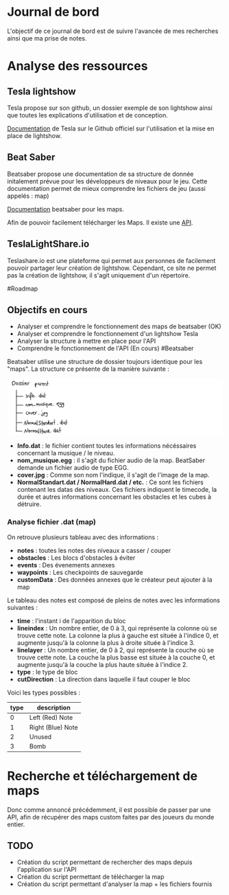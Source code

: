 # Journal de bord
L'objectif de ce journal de bord est de suivre l'avancée de mes recherches ainsi que ma prise de notes.

# Analyse des ressources

## Tesla lightshow 
Tesla propose sur son github, un dossier exemple de son lightshow ainsi que toutes les explications d'utilisation et de conception.

[Documentation](https://github.com/teslamotors/light-show) de Tesla sur le Github officiel sur l'utilisation et la mise en place de lightshow.

## Beat Saber
Beatsaber propose une documentation de sa structure de donnée initalement prévue pour les développeurs de niveaux pour le jeu. Cette documentation permet de mieux comprendre les fichiers de jeu (aussi appelés : map)

[Documentation](https://bsmg.wiki/mapping/map-format.html#base-object) beatsaber pour les maps.

Afin de pouvoir facilement télécharger les Maps. Il existe une [API](https://api.beatsaver.com/docs/index.html?url=./swagger.json#/). 

## TeslaLightShare.io
Teslashare.io est une plateforme qui permet aux personnes de facilement pouvoir partager leur création de lightshow. Cependant, ce site ne permet pas la création de lightshow, il s'agit uniquement d'un répertoire.

#Roadmap
## Objectifs en cours

- Analyser et comprendre le fonctionnement des maps de beatsaber (OK)
- Analyser et comprendre le fonctionnement d'un lightshow Tesla
- Analyser la structure à mettre en place pour l'API
- Comprendre le fonctionnement de l'API (En cours)
#Beatsaber

Beatsaber utilise une structure de dossier toujours identique pour les "maps".
La structure ce présente de la manière suivante :

![](images/logbook/structure_dossier_bsaber.PNG)

- **Info.dat** : le fichier contient toutes les informations nécéssaires concernant la musique / le niveau.
- **nom_musique.egg** : il s'agit du fichier audio de la map. BeatSaber demande un fichier audio de type EGG.
- **cover.jpg** : Comme son nom l'indique, il s'agit de l'image de la map.
- **NormalStandart.dat / NormalHard.dat / etc.** : Ce sont les fichiers contenant les datas des niveaux. Ces fichiers indiquent le timecode, la durée et autres informations concernant les obstacles et les cubes à détruire.

### Analyse fichier .dat (map)
On retrouve plusieurs tableau avec des informations :

- **notes** : toutes les notes des niveaux a casser / couper
- **obstacles** : Les blocs d'obstacles à éviter 
- **events** : Des évenements annexes
- **waypoints** : Les checkpoints de sauvegarde
- **customData** : Des données annexes que le créateur peut ajouter à la map

Le tableau des notes est composé de pleins de notes avec les informations suivantes :

- **time** : l'instant i de l'apparition du bloc
- **lineindex** : Un nombre entier, de 0 à 3, qui représente la colonne où se trouve cette note. La colonne la plus à gauche est située à l'indice 0, et augmente jusqu'à la colonne la plus à droite située à l'indice 3.
- **linelayer** : Un nombre entier, de 0 à 2, qui représente la couche où se trouve cette note. La couche la plus basse est située à la couche 0, et augmente jusqu'à la couche la plus haute située à l'indice 2.
- **type** : le type de bloc
- **cutDirection** : La direction dans laquelle il faut couper le bloc

Voici les types possibles :

|type   | description  |
|---|---|
|  0 | Left (Red) Note  |
|  1|  Right (Blue) Note |
|  2 | Unused  |
|  3 | Bomb  |

# Recherche et téléchargement de maps
Donc comme annoncé précédemment, il est possible de passer par une API, afin de récupérer des maps custom faites par des joueurs du monde entier. 

## TODO
- Création du script permettant de rechercher des maps depuis l'application sur l'API
- Création du script permettant de télécharger la map
- Création du script permettant d'analyser la map + les fichiers fournis 


